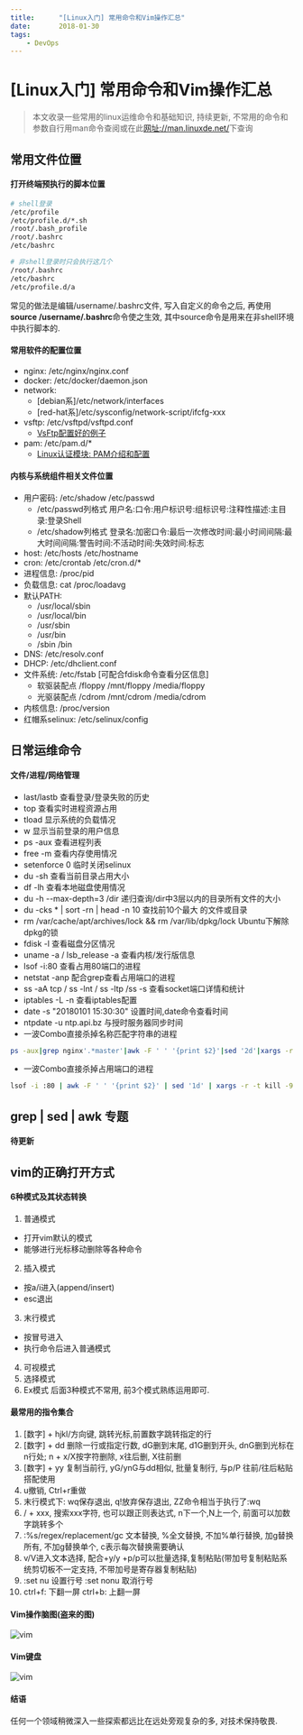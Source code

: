```yaml
---
title:      "[Linux入门] 常用命令和Vim操作汇总"
date:       2018-01-30
tags:
    - DevOps
---
```


# [Linux入门] 常用命令和Vim操作汇总

> 本文收录一些常用的linux运维命令和基础知识, 持续更新, 不常用的命令和参数自行用man命令查阅或在此[网址://man.linuxde.net/](//man.linuxde.net/)下查询

## 常用文件位置

#### 打开终端预执行的脚本位置
```bash
# shell登录
/etc/profile
/etc/profile.d/*.sh 
/root/.bash_profile
/root/.bashrc
/etc/bashrc

# 非shell登录时只会执行这几个
/root/.bashrc
/etc/bashrc
/etc/profile.d/a
```
常见的做法是编辑/username/.bashrc文件, 写入自定义的命令之后, 再使用
**source /username/.bashrc**命令使之生效, 其中source命令是用来在非shell环境中执行脚本的.

#### 常用软件的配置位置
- nginx: /etc/nginx/nginx.conf
- docker: /etc/docker/daemon.json
- network: 
  - [debian系]/etc/network/interfaces
  - [red-hat系]/etc/sysconfig/network-script/ifcfg-xxx
- vsftp: /etc/vsftpd/vsftpd.conf
  - [VsFtp配置好的例子](//filecdn.code2life.top/vsftpd.conf)
- pam: /etc/pam.d/*
  - [Linux认证模块: PAM介绍和配置](//v.colinlee.fish/posts/pam-tutorial-1-intro.html)

#### 内核与系统组件相关文件位置
- 用户密码: /etc/shadow /etc/passwd
  - /etc/passwd列格式 用户名:口令:用户标识号:组标识号:注释性描述:主目录:登录Shell
  - /etc/shadow列格式 登录名:加密口令:最后一次修改时间:最小时间间隔:最大时间间隔:警告时间:不活动时间:失效时间:标志 
- host: /etc/hosts /etc/hostname
- cron: /etc/crontab /etc/cron.d/*
- 进程信息: /proc/pid
- 负载信息: cat /proc/loadavg
- 默认PATH:  
  - /usr/local/sbin
  - /usr/local/bin
  - /usr/sbin
  - /usr/bin
  - /sbin /bin
- DNS: /etc/resolv.conf
- DHCP: /etc/dhclient.conf
- 文件系统: /etc/fstab [可配合fdisk命令查看分区信息]
  - 软驱装配点 /floppy /mnt/floppy /media/floppy
  - 光驱装配点 /cdrom /mnt/cdrom /media/cdrom
- 内核信息: /proc/version
- 红帽系selinux: /etc/selinux/config 

## 日常运维命令

#### 文件/进程/网络管理
- last/lastb 查看登录/登录失败的历史
- top 查看实时进程资源占用
- tload 显示系统的负载情况
- w 显示当前登录的用户信息
- ps -aux 查看进程列表
- free -m 查看内存使用情况
- setenforce 0 临时关闭selinux
- du -sh 查看当前目录占用大小
- df -lh 查看本地磁盘使用情况
- du -h --max-depth=3 /dir 递归查询/dir中3层以内的目录所有文件的大小
- du -cks * | sort -rn | head -n 10 查找前10个最大 的文件或目录
- rm /var/cache/apt/archives/lock && rm /var/lib/dpkg/lock Ubuntu下解除dpkg的锁
- fdisk -l 查看磁盘分区情况
- uname -a / lsb_release -a 查看内核/发行版信息
- lsof -i:80 查看占用80端口的进程
- netstat -anp 配合grep查看占用端口的进程
- ss -aA tcp / ss -lnt / ss -ltp /ss -s 查看socket端口详情和统计
- iptables -L -n 查看iptables配置
- date -s "20180101 15:30:30" 设置时间,date命令查看时间
- ntpdate -u ntp.api.bz 与授时服务器同步时间
- 一波Combo直接杀掉名称匹配字符串的进程
```bash
ps -aux|grep nginx'.*master'|awk -F ' ' '{print $2}'|sed '2d'|xargs -r -t kill -9
```
- 一波Combo直接杀掉占用端口的进程 
```bash
lsof -i :80 | awk -F ' ' '{print $2}' | sed '1d' | xargs -r -t kill -9
```

## grep | sed | awk 专题

#### 待更新

## vim的正确打开方式

#### 6种模式及其状态转换

1. 普通模式
  - 打开vim默认的模式
  - 能够进行光标移动删除等各种命令
2. 插入模式
  - 按a/i进入(append/insert)
  - esc退出
3. 末行模式
  - 按冒号进入
  - 执行命令后进入普通模式
4. 可视模式
5. 选择模式
6. Ex模式
后面3种模式不常用, 前3个模式熟练运用即可. 

#### 最常用的指令集合
1. [数字] + hjkl/方向键, 跳转光标,前置数字跳转指定的行
2. [数字] + dd 删除一行或指定行数, dG删到末尾, d1G删到开头, dnG删到光标在n行处; n + x/X按字符删除, x往后删, X往前删
3. [数字] + yy 复制当前行, yG/ynG与dd相似, 批量复制行, 与p/P 往前/往后粘贴搭配使用  
4. u撤销, Ctrl+r重做
5. 末行模式下: wq保存退出, q!放弃保存退出, ZZ命令相当于执行了:wq
6. / + xxx, 搜索xxx字符, 也可以跟正则表达式, n下一个,N上一个, 前面可以加数字跳转多个
7. :%s/regex/replacement/gc 文本替换, %全文替换, 不加%单行替换, 加g替换所有, 不加g替换单个, c表示每次替换需要确认
8. v/V进入文本选择, 配合+y/y +p/p可以批量选择,复制粘贴(带加号复制粘贴系统剪切板不一定支持, 不带加号是寄存器复制粘贴)
9. :set nu 设置行号 :set nonu 取消行号
10. ctrl+f: 下翻一屏 ctrl+b: 上翻一屏

#### Vim操作脑图(盗来的图)
![vim](//filecdn.code2life.top/vim-01.png)

#### Vim键盘
![vim](//filecdn.code2life.top/vim-02.png)

#### 结语
任何一个领域稍微深入一些探索都远比在远处旁观复杂的多, 对技术保持敬畏.

